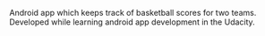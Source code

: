 Android app which keeps track of basketball scores for two teams. Developed while learning android app development in the Udacity.
